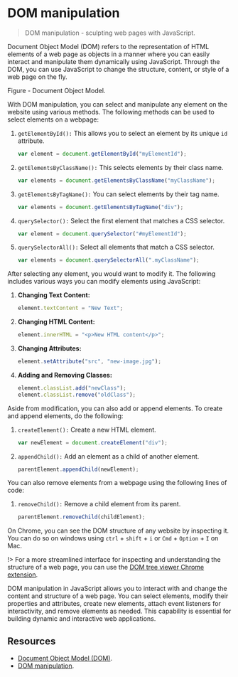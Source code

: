 # DOM manipulation

> DOM manipulation - sculpting web pages with JavaScript.

Document Object Model (DOM) refers to the representation of HTML elements of a web page as objects in a manner where you can easily interact and manipulate them dynamically using JavaScript. Through the DOM, you can use JavaScript to change the structure, content, or style of a web page on the fly.

Figure - Document Object Model.

With DOM manipulation, you can select and manipulate any element on the website using various methods. The following methods can be used to select elements on a webpage:

1. `getElementById():` This allows you to select an element by its unique `id` attribute.

   ```javascript
   var element = document.getElementById("myElementId");
   ```

2. `getElementsByClassName():` This selects elements by their class name.

   ```javascript
   var elements = document.getElementsByClassName("myClassName");
   ```

3. `getElementsByTagName():` You can select elements by their tag name.

   ```javascript
   var elements = document.getElementsByTagName("div");
   ```

4. `querySelector():` Select the first element that matches a CSS selector.

   ```javascript
   var element = document.querySelector("#myElementId");
   ```

5. `querySelectorAll():` Select all elements that match a CSS selector.

   ```javascript
   var elements = document.querySelectorAll(".myClassName");
   ```

After selecting any element, you would want to modify it. The following includes various ways you can modify elements using JavaScript:

1. **Changing Text Content:**

   ```javascript
   element.textContent = "New Text";
   ```

2. **Changing HTML Content:**

   ```javascript
   element.innerHTML = "<p>New HTML content</p>";
   ```

3. **Changing Attributes:**

   ```javascript
   element.setAttribute("src", "new-image.jpg");
   ```

4. **Adding and Removing Classes:**

   ```javascript
   element.classList.add("newClass");
   element.classList.remove("oldClass");
   ```

Aside from modification, you can also add or append elements. To create and append elements, do the following:

1. `createElement():` Create a new HTML element.

   ```javascript
   var newElement = document.createElement("div");
   ```

2. `appendChild():` Add an element as a child of another element.

   ```javascript
   parentElement.appendChild(newElement);
   ```

You can also remove elements from a webpage using the following lines of code:

1. `removeChild():` Remove a child element from its parent.

   ```javascript
   parentElement.removeChild(childElement);
   ```

On Chrome, you can see the DOM structure of any website by inspecting it. You can do so on windows using `ctrl` + `shift` + `i` or `Cmd` + `Option` + `I` on Mac.

!> For a more streamlined interface for inspecting and understanding the structure of a web page, you can use the [DOM tree viewer Chrome extension](https://chrome.google.com/webstore/detail/dom-node-tree-viewer/jbplakkefflidgnjhckoahendgekokfc).

DOM manipulation in JavaScript allows you to interact with and change the content and structure of a web page. You can select elements, modify their properties and attributes, create new elements, attach event listeners for interactivity, and remove elements as needed. This capability is essential for building dynamic and interactive web applications.

## Resources

- [Document Object Model (DOM)](https://developer.mozilla.org/en-US/docs/Web/API/Document_Object_Model/Introduction).
- [DOM manipulation](https://developer.mozilla.org/en-US/docs/Learn/JavaScript/Client-side_web_APIs/Manipulating_documents).
